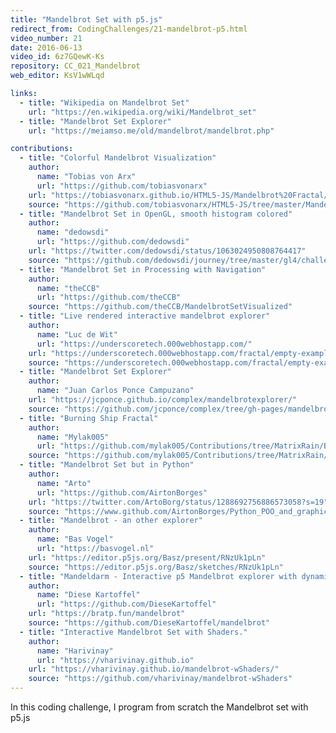```yaml
---
title: "Mandelbrot Set with p5.js"
redirect_from: CodingChallenges/21-mandelbrot-p5.html
video_number: 21
date: 2016-06-13
video_id: 6z7GQewK-Ks
repository: CC_021_Mandelbrot
web_editor: KsV1wWLqd

links:
  - title: "Wikipedia on Mandelbrot Set"
    url: "https://en.wikipedia.org/wiki/Mandelbrot_set"
  - title: "Mandelbrot Set Explorer"
    url: "https://meiamso.me/old/mandelbrot/mandelbrot.php"

contributions:
  - title: "Colorful Mandelbrot Visualization"
    author:
      name: "Tobias von Arx"
      url: "https://github.com/tobiasvonarx"
    url: "https://tobiasvonarx.github.io/HTML5-JS/Mandelbrot%20Fractal/"
    source: "https://github.com/tobiasvonarx/HTML5-JS/tree/master/Mandelbrot%20Fractal"
  - title: "Mandelbrot Set in OpenGL, smooth histogram colored"
    author:
      name: "dedowsdi"
      url: "https://github.com/dedowsdi"
    url: "https://twitter.com/dedowsdi/status/1063024950808764417"
    source: "https://github.com/dedowsdi/journey/tree/master/gl4/challenge/mandelbrot_set"
  - title: "Mandelbrot Set in Processing with Navigation"
    author:
      name: "theCCB"
      url: "https://github.com/theCCB"
    source: "https://github.com/theCCB/MandelbrotSetVisualized"
  - title: "Live rendered interactive mandelbrot explorer"
    author:
      name: "Luc de Wit"
      url: "https://underscoretech.000webhostapp.com/"
    url: "https://underscoretech.000webhostapp.com/fractal/empty-example/index.html"
    source: "https://underscoretech.000webhostapp.com/fractal/empty-example/index.html"
  - title: "Mandelbrot Set Explorer"
    author:
      name: "Juan Carlos Ponce Campuzano"
    url: "https://jcponce.github.io/complex/mandelbrotexplorer/"
    source: "https://github.com/jcponce/complex/tree/gh-pages/mandelbrotexplorer"
  - title: "Burning Ship Fractal"
    author:
      name: "Mylak005"
      url: "https://github.com/mylak005/Contributions/tree/MatrixRain/BurningShip"
    source: "https://github.com/mylak005/Contributions/tree/MatrixRain/BurningShip"
  - title: "Mandelbrot Set but in Python"
    author:
      name: "Arto"
      url: "https://github.com/AirtonBorges"
    url: "https://twitter.com/ArtoBorg/status/1288692756886573058?s=19"
    source: "https://www.github.com/AirtonBorges/Python_POO_and_graphics_experiments/tree/master/Scripts%2Fmandelbrot%20set%20Class%20Methods%20and%20Static%20Methods.py"
  - title: "Mandelbrot - an other explorer"
    author:
      name: "Bas Vogel"
      url: "https://basvogel.nl"
    url: "https://editor.p5js.org/Basz/present/RNzUk1pLn"
    source: "https://editor.p5js.org/Basz/sketches/RNzUk1pLn"
  - title: "Mandeldarm - Interactive p5 Mandelbrot explorer with dynamic rendering and notable locations"
    author:
      name: "Diese Kartoffel"
      url: "https://github.com/DieseKartoffel"
    url: "https://bratp.fun/mandelbrot"
    source: "https://github.com/DieseKartoffel/mandelbrot"
  - title: "Interactive Mandelbrot Set with Shaders."
    author:
      name: "Harivinay"
      url: "https://vharivinay.github.io"
    url: "https://vharivinay.github.io/mandelbrot-wShaders/"
    source: "https://github.com/vharivinay/mandelbrot-wShaders"
---
```

In this coding challenge, I program from scratch the Mandelbrot set with p5.js
